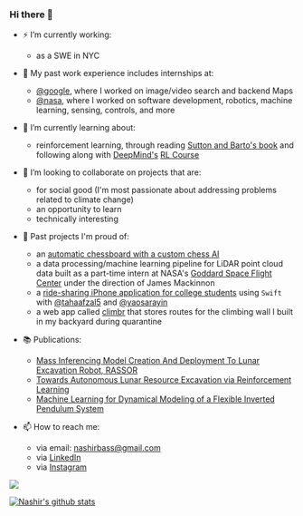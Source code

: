 ### Hi there 👋

- ⚡ I’m currently working:
  - as a SWE in NYC

- 🔨 My past work experience includes internships at:
  - [@google](https://github.com/google), where I worked on image/video search and backend Maps
  - [@nasa](https://github.com/nasa), where I worked on software development, robotics, machine learning, sensing, controls, and more

- 🌱 I’m currently learning about:
  - reinforcement learning, through reading [Sutton and Barto's book](http://www.incompleteideas.net/book/the-book-2nd.html) and following along with [DeepMind's](https://deepmind.com/) [RL Course](https://www.youtube.com/playlist?list=PLqYmG7hTraZDVH599EItlEWsUOsJbAodm)

- 👯 I’m looking to collaborate on projects that are:
  - for social good (I'm most passionate about addressing problems related to climate change)
  - an opportunity to learn
  - technically interesting

- 📆 Past projects I'm proud of:
  - an [automatic chessboard with a custom chess AI](https://github.com/ucfai/knightros-gambit)
  - a data processing/machine learning pipeline for LiDAR point cloud data built as a part-time intern at NASA's [Goddard Space Flight Center](https://www.nasa.gov/goddard) under the direction of James Mackinnon
  - a [ride-sharing iPhone application for college students](https://github.com/tanjyy/ridesio) using `Swift` with [@tahaafzal5](https://github.com/tahaafzal5) and [@yaosarayin](https://github.com/yaosarayin)
  - a web app called [climbr](https://github.com/nashirj/climbr) that stores routes for the climbing wall I built in my backyard during quarantine

- 📚 Publications:
  - [Mass Inferencing Model Creation And Deployment To Lunar Excavation Robot, RASSOR](https://arc.aiaa.org/doi/abs/10.2514/6.2021-4216)
  - [Towards Autonomous Lunar Resource Excavation via Reinforcement Learning](https://arc.aiaa.org/doi/abs/10.2514/6.2021-4217)
  - [Machine Learning for Dynamical Modeling of a Flexible Inverted Pendulum System](https://ntrs.nasa.gov/citations/20205004568)

- 📫 How to reach me:
  - via email: nashirbass@gmail.com
  - via [LinkedIn](https://www.linkedin.com/in/nashir-janmohamed/)
  - via [Instagram](https://www.instagram.com/nashirj/)

![](https://komarev.com/ghpvc/?username=nashirj&label=Profile+views+since+2023)

[![Nashir's github stats](https://github-readme-stats.vercel.app/api?username=nashirj&count_private=true&show_icons=true&theme=solarized-light)](https://github.com/nashirj/github-readme-stats)
